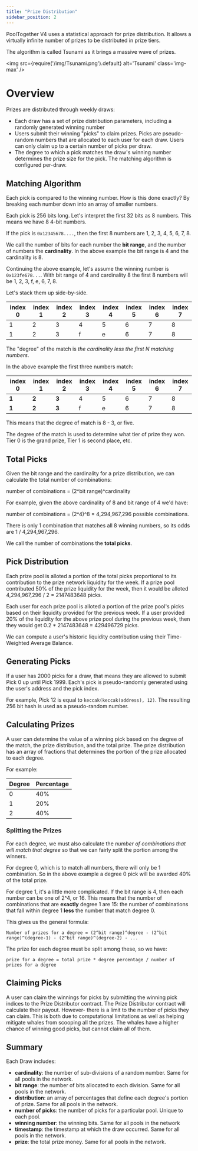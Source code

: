 ```yaml
---
title: "Prize Distribution"
sidebar_position: 2
---
```


PoolTogether V4 uses a statistical approach for prize distribution.  It allows a virtually infinite number of prizes to be distributed in prize tiers.

The algorithm is called Tsunami as it brings a massive wave of prizes.

<img
  src={require('/img/Tsunami.png').default}
  alt='Tsunami'
  class='img-max'
/>

# Overview

Prizes are distributed through weekly draws:

- Each draw has a set of prize distribution parameters, including a randomly generated winning number
- Users submit their winning "picks" to claim prizes.  Picks are pseudo-random numbers that are allocated to each user for each draw.  Users can only claim up to a certain number of picks per draw.
- The degree to which a pick matches the draw's winning number determines the prize size for the pick.  The matching algorithm is configured per-draw.

## Matching Algorithm

Each pick is compared to the winning number.  How is this done exactly?  By breaking each number down into an array of smaller numbers.

Each pick is 256 bits long.  Let's interpret the first 32 bits as 8 numbers.  This means we have 8 4-bit numbers.

If the pick is `0x12345678....`, then the first 8 numbers are 1, 2, 3, 4, 5, 6, 7, 8.

We call the number of bits for each number the **bit range**, and the number of numbers the **cardinality**.  In the above example the bit range is 4 and the cardinality is 8.

Continuing the above example, let's assume the winning number is `0x123fe678...`.  With bit range of 4 and cardinality 8 the first 8 numbers will be 1, 2, 3, f, e, 6, 7, 8.

Let's stack them up side-by-side.

| index 0 | index 1 | index 2 | index 3 | index 4 | index 5 | index 6 | index 7 |
| - | - | - | - | - | - | - | - |
| 1 | 2 | 3 | 4 | 5 | 6 | 7 | 8 |
| 1 | 2 | 3 | f | e | 6 | 7 | 8 |

The "degree" of the match is *the cardinality less the first N matching numbers*.

In the above example the first three numbers match:

| index 0 | index 1 | index 2 | index 3 | index 4 | index 5 | index 6 | index 7 |
| - | - | - | - | - | - | - | - |
| **1** | **2** | **3** | 4 | 5 | 6 | 7 | 8 |
| **1** | **2** | **3** | f | e | 6 | 7 | 8 |

This means that the degree of match is 8 - 3, or five.

The degree of the match is used to determine what tier of prize they won.  Tier 0 is the grand prize, Tier 1 is second place, etc.

## Total Picks

Given the bit range and the cardinality for a prize distribution, we can calculate the total number of combinations:

number of combinations = (2^bit range)^cardinality

For example, given the above cardinality of 8 and bit range of 4 we'd have:

number of combinations = (2^4)^8 = 4,294,967,296 possible combinations.

There is only 1 combination that matches all 8 winning numbers, so its odds are 1 / 4,294,967,296.

We call the number of combinations the **total picks**.

## Pick Distribution

Each prize pool is alloted a portion of the total picks proportional to its contribution to the prize network liquidity for the week.  If a prize pool contributed 50% of the prize liquidity for the week, then it would be alloted 4,294,967,296 / 2 = 2147483648 picks.

Each user for each prize pool is alloted a portion of the prize pool's picks based on their liquidity provided for the previous week.  If a user provided 20% of the liquidity for the above prize pool during the previous week, then they would get 0.2 * 2147483648 = 429496729 picks.

We can compute a user's historic liquidity contribution using their Time-Weighted Average Balance.

## Generating Picks

If a user has 2000 picks for a draw, that means they are allowed to submit Pick 0 up until Pick 1999.  Each's pick is pseudo-randomly generated using the user's address and the pick index.

For example, Pick 12 is equal to `keccak(keccak(address), 12)`.  The resulting 256 bit hash is used as a pseudo-random number.

## Calculating Prizes

A user can determine the value of a winning pick based on the degree of the match, the prize distribution, and the total prize.  The prize distribution has an array of fractions that determines the portion of the prize allocated to each degree.

For example:

| Degree | Percentage |
| ------ | ---------- |
| 0 | 40% |
| 1 | 20% |
| 2 | 40% |

### Splitting the Prizes

For each degree, we must also calculate the *number of combinations that will match that degree* so that we can fairly split the portion among the winners.

For degree 0, which is to match all numbers, there will only be 1 combination.  So in the above example a degree 0 pick will be awarded 40% of the total prize.

For degree 1, it's a little more complicated.  If the bit range is 4, then each number can be one of 2^4, or 16.  This means that the number of combinations that are **exactly** degree 1 are 15: the number of combinations that fall within degree 1 **less** the number that match degree 0.

This gives us the general formula:

`Number of prizes for a degree = (2^bit range)^degree - (2^bit range)^(degree-1) - (2^bit range)^(degree-2) - ...`

The prize for each degree must be split among these, so we have:

`prize for a degree = total prize * degree percentage / number of prizes for a degree`

## Claiming Picks

A user can claim the winnings for picks by submitting the winning pick indices to the Prize Distributor contract.  The Prize Distributor contract will calculate their payout.  However- there is a limit to the number of picks they can claim.  This is both due to computational limitations as well as helping mitigate whales from scooping all the prizes.  The whales have a higher chance of winning good picks, but cannot claim all of them.

## Summary

Each Draw includes:

- **cardinality**: the number of sub-divisions of a random number.  Same for all pools in the network.
- **bit range**: the number of bits allocated to each division. Same for all pools in the network.
- **distribution**: an array of percentages that define each degree's portion of prize. Same for all pools in the network.
- **number of picks**: the number of picks for a particular pool.  Unique to each pool.
- **winning number**: the winning bits.  Same for all pools in the network
- **timestamp**: the timestamp at which the draw occurred.  Same for all pools in the network.
- **prize**: the total prize money.  Same for all pools in the network.

